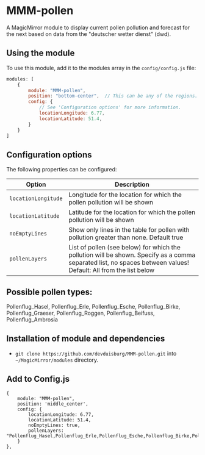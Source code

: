 # MMM-pollen
A MagicMirror module to display current pollen pollution and forecast for the next based on data from the "deutscher wetter dienst" (dwd).

## Using the module

To use this module, add it to the modules array in the `config/config.js` file:
````javascript
modules: [
	{
		module: "MMM-pollen",
		position: "bottom-center",	// This can be any of the regions.
		config: {
			// See 'Configuration options' for more information.
			locationLongitude: 6.77,
			locationLatitude: 51.4,
		}
	}
]
````

## Configuration options

The following properties can be configured:


| Option                       | Description
| ---------------------------- | -----------
| `locationLongitude`          | Longitude for the location for which the pollen pollution will be shown
| `locationLatitude`           | Latitude for the location for which the pollen pollution will be shown
| `noEmptyLines`               | Show only lines in the table for pollen with pollution greater than none. Default true
| `pollenLayers`               | List of pollen (see below) for which the pollution will be shown. Specify as a comma separated list, no spaces between values! Default: All from the list below

Possible pollen types:
----------------------
Pollenflug_Hasel,
Pollenflug_Erle,
Pollenflug_Esche,
Pollenflug_Birke,
Pollenflug_Graeser,
Pollenflug_Roggen,
Pollenflug_Beifuss,
Pollenflug_Ambrosia

## Installation of module and dependencies

* `git clone https://github.com/devduisburg/MMM-pollen.git` into `~/MagicMirror/modules` directory.

## Add to Config.js

    {
        module: "MMM-pollen",
		position: 'middle_center',
        config: {
			locationLongitude: 6.77,
			locationLatitude: 51.4,
			noEmptyLines: true,
			pollenLayers: "Pollenflug_Hasel,Pollenflug_Erle,Pollenflug_Esche,Pollenflug_Birke,Pollenflug_Graeser,Pollenflug_Roggen,Pollenflug_Beifuss,Pollenflug_Ambrosia"
        }
    },

	